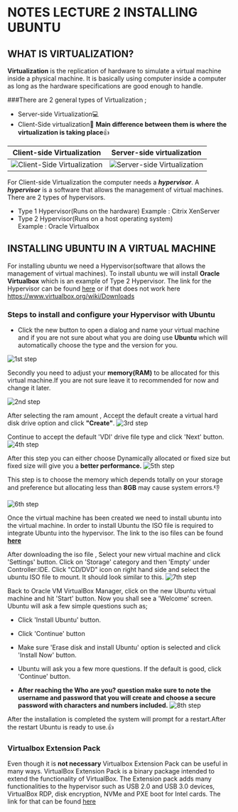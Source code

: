 # NOTES LECTURE 2 INSTALLING UBUNTU
## WHAT IS VIRTUALIZATION?
**Virtualization** is the replication of hardware to simulate a virtual machine inside a physical machine. It is basically using computer inside a computer as long as the hardware specifications are good enough to handle.

###There are 2 general types of Virtualization ;
* Server-side Virtualization:computer:
* Client-Side virtualization:man:
**Main difference between them is where the virtualization is taking place**:+1:

Client-side Virtualization | Server-side virtualization
---|---|
|![Client-Side Virtualization](https://rb.gy/rlb6ms)|![Server-side Virtualization](https://rb.gy/bgadpi)|

For Client-side Virtualization the computer needs a ***hypervisor***.
A ***hypervisor*** is a software that allows the management of virtual machines.
There are 2 types of hypervisors.
* Type 1 Hypervisor(Runs on the hardware)
  Example : Citrix XenServer
* Type 2 Hypervisor(Runs on a host operating system)  
  Example : Oracle Virtualbox
## INSTALLING UBUNTU IN A VIRTUAL MACHINE
For installing ubuntu we need a Hypervisor(software that allows the management of virtual machines).
To install ubuntu we will install **Oracle Virtualbox** which is an example of Type 2 Hypervisor.
The link for the Hypervisor can be found [here](https://www.virtualbox.org/wiki/Downloads) or if that does not work here https://www.virtualbox.org/wiki/Downloads

### Steps to install and configure your Hypervisor with Ubuntu
* Click the new button to open a dialog and name your virtual machine and if you are not sure about what you are doing use **Ubuntu** which will automatically choose the type and the version for you.

![1st step](https://brb.nci.nih.gov/seqtools/images/ubuntu/image005.png)

Secondly you need to adjust your **memory(RAM)** to be allocated for this virtual machine.If you are not sure leave it to recommended for now and change it later.

![2nd step](https://brb.nci.nih.gov/seqtools/images/ubuntu/image007.png)

After selecting the ram amount , Accept the default create a virtual hard disk drive option and click **"Create"**.
![3rd step](https://brb.nci.nih.gov/seqtools/images/ubuntu/createVM.png)

Continue to accept the default 'VDI' drive file type and click 'Next' button.
![4th step](https://brb.nci.nih.gov/seqtools/images/ubuntu/image009.png)

After this step you can either choose Dynamically allocated or fixed size but fixed size will give you a **better performance.**
![5th step](https://brb.nci.nih.gov/seqtools/images/ubuntu/image010.png)

This step is to choose the memory which depends totally on your storage and preference but allocating less than **8GB** may cause system errors.:-1:

![6th step](https://brb.nci.nih.gov/seqtools/images/ubuntu/image011.png)


Once the virtual machine has been created we need to install ubuntu into the virtual machine. In order to install Ubuntu the ISO file is required to integrate Ubuntu into the hypervisor. 
The link to the iso files can be found **[here](https://ubuntu.com/download/desktop)**

After downloading the iso file , Select your new virtual machine and click 'Settings' button. Click on 'Storage' category and then 'Empty' under Controller:IDE. Click "CD/DVD" icon on right hand side and select the ubuntu ISO file to mount. It should look similar to this.
![7th step](https://brb.nci.nih.gov/seqtools/images/ubuntu/image017.png)

Back to Oracle VM VirtualBox Manager, click on the new Ubuntu virtual machine and hit 'Start' button. Now you shall see a 'Welcome' screen. Ubuntu will ask a few simple questions such as;
* Click 'Install Ubuntu' button.
* Click 'Continue' button
* Make sure 'Erase disk and install Ubuntu' option is selected and click 'Install Now' button.
* Ubuntu will ask you a few more questions. If the default is good, click 'Continue' button.

* **After reaching the Who are you? question make sure to note the username and password that you will create and choose a secure password with characters and numbers included.**
![8th step](https://brb.nci.nih.gov/seqtools/images/ubuntu/image030.png)

After the installation is completed the system will prompt for a restart.After the restart Ubuntu is ready to use.:+1:
### Virtualbox Extension Pack
Even though it is **not necessary** Virtualbox Extension Pack can be useful in many ways.
VirtualBox Extension Pack is a binary package intended to extend the functionality of VirtualBox. The Extension pack adds many functionalities to the hypervisor  such as USB 2.0 and USB 3.0 devices, VirtualBox RDP, disk encryption, NVMe and PXE boot for Intel cards.
 The link for that can be found [here](https://www.virtualbox.org/wiki/Downloads)
